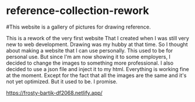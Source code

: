 # reference-collection-rework

#This website is a gallery of pictures for drawing reference.

This is a rework of the very first website That I created when I was still very new to web development.
Drawing was my hubby at that time. So I thought about making a website that I can use personally. This used to be for personal use. But since I'm am now showing it to some employers, I decided to change the images to something more professional. I also decided to use a json file and inject it to my html. Everything is working fine at the moment. Except for the fact that all the images are the same and it's not yet optimized. But it used to be. I promise.





https://frosty-bartik-df2068.netlify.app/
